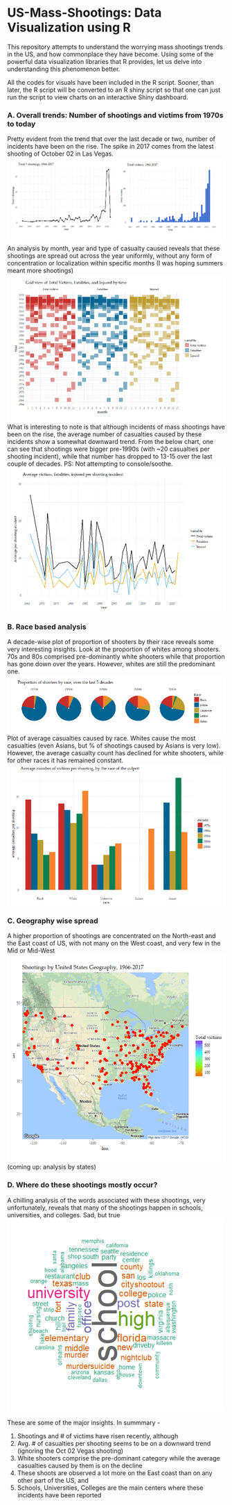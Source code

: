 # US-Mass-Shootings: Data Visualization using R

This repository attempts to understand the worrying mass shootings trends in the US, and how commonplace they have become. Using some of the powerful data visualization libraries that R provides, let us delve into understanding this phenomenon better.

All the codes for visuals have been included in the R script. Sooner, than later, the R script will be converted to an R shiny script so that one can just run the script to view charts on an interactive Shiny dashboard.

### A. Overall trends: Number of shootings and victims from 1970s to today
Pretty evident from the trend that over the last decade or two, number of incidents have been on the rise. The spike in 2017 comes from the latest shooting of October 02 in Las Vegas.
![Trends](figures/Trend-shootings-victims-v2.png)
An analysis by month, year and type of casualty caused reveals that these shootings are spread out across the year uniformly, without any form of concentration or localization within specific months (I was hoping summers meant more shootings)
![Trends](figures/Grid-view.png)
What is interesting to note is that although incidents of mass shootings have been on the rise, the average number of casualties caused by these incidents show a somewhat downward trend. From the below chart, one can see that shootings were bigger pre-1990s (with ~20 casualties per shooting incident), while that number has dropped to 13-15 over the last couple of decades. PS: Not attempting to console/soothe.
![Trends](figures/Averages.png)

### B. Race based analysis
A decade-wise plot of proportion of shooters by their race reveals some very interesting insights. Look at the proportion of whites among shooters. 70s and 80s comprised pre-dominantly white shooters while that proportion has gone down over the years. However, whites are still the predominant one.
![Trends](figures/Race-v1.png)
Plot of average casualties caused by race. Whites cause the most casualties (even Asians, but % of shootings caused by Asians is very low). However, the average casualty count has declined for white shooters, while for other races it has remained constant.
![Trends](figures/Race-v2.png)

### C. Geography wise spread
A higher proportion of shootings are concentrated on the North-east and the East coast of US, with not many on the West coast, and very few in the Mid or Mid-West
![Trends](figures/Geography.png)
(coming up: analysis by states)

### D. Where do these shootings mostly occur?
A chilling analysis of the words associated with these shootings, very unfortunately, reveals that many of the shootings happen in schools, universities, and colleges. Sad, but true
![Trends](figures/Word-cloud.png)

These are some of the major insights. In summmary - 
1. Shootings and # of victims have risen recently, although
2. Avg. # of casualties per shooting seems to be on a downward trend (ignoring the Oct 02 Vegas shooting)
3. White shooters comprise the pre-dominant category while the average casualties caused by them is on the decline
4. These shoots are observed a lot more on the East coast than on any other part of the US, and
5. Schools, Universities, Colleges are the main centers where these incidents have been reported
